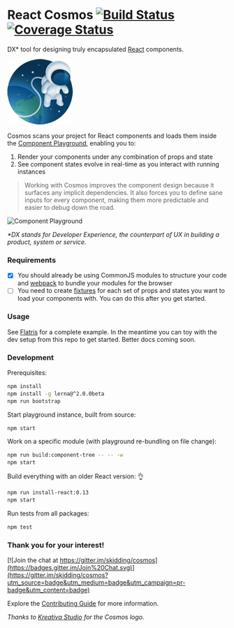 # React Cosmos [![Build Status](https://travis-ci.org/skidding/cosmos.svg?branch=master)](https://travis-ci.org/skidding/cosmos) [![Coverage Status](https://coveralls.io/repos/skidding/cosmos/badge.svg?branch=master)](https://coveralls.io/r/skidding/cosmos?branch=master)

DX* tool for designing truly encapsulated
[React](http://facebook.github.io/react/) components.

![Cosmos](cosmos-150.png)

Cosmos scans your project for React components and loads them inside the [Component Playground](packages/react-component-playground),
enabling you to:

1. Render your components under any combination of props and state
2. See component states evolve in real-time as you interact with running
instances

> Working with Cosmos improves the component design because it
surfaces any implicit dependencies. It also forces you to define sane inputs
for every component, making them more predictable and easier to debug down the
road.

![Component Playground](https://cloud.githubusercontent.com/assets/250750/8532005/e6d3b3bc-2433-11e5-9fc3-39a9288198e9.gif)

_\*DX stands for Developer Experience, the counterpart of UX in building a product, system or service._

### Requirements

- [x] You should already be using CommonJS modules to structure your code and
[webpack](http://webpack.github.io/) to bundle your modules for the browser
- [ ] You need to create [fixtures](http://en.wikipedia.org/wiki/Test_fixture) for each set of props and states you want to load your components with. You can do this after you get started.

### Usage

See [Flatris](https://github.com/skidding/flatris) for a complete example. In the meantime you can toy with the dev setup from this repo to get started. Better docs coming soon.

### Development

Prerequisites:
```bash
npm install
npm install -g lerna@^2.0.0beta
npm run bootstrap
```

Start playground instance, built from source:
```bash
npm start
```

Work on a specific module (with playground re-bundling on file change):
```bash
npm run build:component-tree -- -- -w
npm start
```

Build everything with an older React version: 👌
```bash
npm run install-react:0.13
npm start
```

Run tests from all packages:
```bash
npm test
```

### Thank you for your interest!

[![Join the chat at https://gitter.im/skidding/cosmos](https://badges.gitter.im/Join%20Chat.svg)](https://gitter.im/skidding/cosmos?utm_source=badge&utm_medium=badge&utm_campaign=pr-badge&utm_content=badge)

Explore the [Contributing Guide](CONTRIBUTING.md) for more information.

*Thanks to [Kreativa Studio](http://www.kreativa-studio.com/) for the Cosmos logo.*
